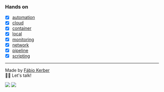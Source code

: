 ### Hands on

- [x] [automation](https://github.com/fabiokerber/automation)
- [x] [cloud](https://github.com/fabiokerber/cloud)
- [x] [container](https://github.com/fabiokerber/container)
- [x] [local](https://github.com/fabiokerber/local)
- [x] [monitoring](https://github.com/fabiokerber/monitoring)
- [x] [network](https://github.com/fabiokerber/network)
- [x] [pipeline](https://github.com/fabiokerber/pipeline)
- [x] [scripting](https://github.com/fabiokerber/scripting)

---
Made by [Fábio Kerber](https://www.linkedin.com/in/fabiokerber/)<br> 
👋🏽 Let's talk!

<div>
<a href = "mailto:fabio.kerber@gmail.com"><img src="https://img.shields.io/badge/Gmail-D14836?style=for-the-badge&logo=gmail&logoColor=white" target="_blank"></a>
<a href="https://www.linkedin.com/in/fabiokerber/" target="_blank"><img src="https://img.shields.io/badge/-LinkedIn-%230077B5?style=for-the-badge&logo=linkedin&logoColor=white" target="_blank"></a>   
</div>
